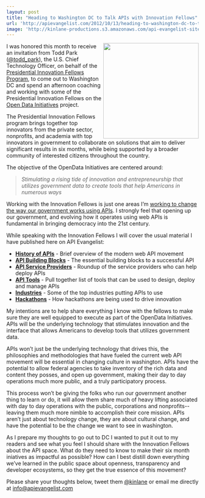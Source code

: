 ```yaml
---
layout: post
title: "Heading to Washington DC to Talk APIs with Innovation Fellows"
url: 'http://apievangelist.com/2012/10/13/heading-to-washington-dc-to-talk-apis-with-innovation-fellows/'
image: 'http://kinlane-productions.s3.amazonaws.com/api-evangelist-site/blog/PresidentialInnovationFellows.jpeg'
---
```


<img class="c1" src="https://s3.amazonaws.com/kinlane-productions/api-evangelist/federal-government/innovation-fellows/PresidentialInnovationFellows.jpeg" alt="" width="250" align="right" />

I was honored this month to receive an invitation from Todd Park ([@todd_park][1]), the U.S. Chief Technology Officer, on behalf of the [Presidential Innovation Fellows Program][2], to come out to Washington DC and spend an afternoon coaching and working with some of the Presidential Innovation Fellows on the [Open Data Initiatives][3] project.

The Presidential Innovation Fellows program brings together top innovators from the private sector, nonprofits, and academia with top innovators in government to collaborate on solutions that aim to deliver significant results in six months, while being supported by a broader community of interested citizens throughout the country.

The objective of the OpenData Initiatives are centered around:

> _Stimulating a rising tide of innovation and entrepreneurship that utilizes government data to create tools that help Americans in numerous ways_

Working with the Innovation Fellows is just one areas I’m [working to change the way our government works using APIs][4]. I strongly feel that opening up our government, and evolving how it operates using web APIs is fundamental in bringing democracy into the 21st century.

While speaking with the Innovation Fellows I will cover the usual material I have published here on API Evangelist:

  * **[History of APIs][5]** \- Brief overview of the modern web API movement
  * **[API Building Blocks][6]** \- The essential building blocks to a successful API
  * **[API Service Providers][7]** \- Roundup of the service providers who can help deploy APIs
  * **[API Tools][8]** \- Pull together list of tools that can be used to design, deploy and manage APIs
  * **[Industries][9]** \- Some of the top industries putting APIs to use
  * **[Hackathons][10]** \- How hackathons are being used to drive innovation

My intentions are to help share everything I know with the fellows to make sure they are well equipped to execute as part of the OpenData Initiatives. APIs will be the underlying technology that stimulates innovation and the interface that allows Americans to develop tools that utilizes government data.

APIs won’t just be the underlying technology that drives this, the philosophies and methodologies that have fueled the current web API movement will be essential in changing culture in washington. APIs have the potential to allow federal agencies to take inventory of the rich data and content they posses, and open up government, making their day to day operations much more public, and a truly participatory process.

This process won’t be giving the folks who run our government another thing to learn or do, it will allow them share much of heavy lifting associated with day to day operations with the public, corporations and nonprofits--leaving them much more nimble to accomplish their core mission. APIs aren’t just about technology change, they are about cultural change, and have the potential to be the change we want to see in washington.

As I prepare my thoughts to go out to DC I wanted to put it out to my readers and see what you feel I should share with the Innovation Fellows about the API space. What do they need to know to make their six month iniatives as impactful as possible? How can I best distill down everything we’ve learned in the public space about openness, transparency and developer ecosystems, so they get the true essence of this movement?

Please share your thoughts below, tweet them [@kinlane][11] or email me directly at [info@apievangelist.com][12]

   [1]: https://twitter.com/todd_park (Todd Park)
   [2]: http://www.whitehouse.gov/innovationfellows
   [3]: http://www.whitehouse.gov/innovationfellows/opendata
   [4]: /federal_government.php (working to change the way our government works using APIs)
   [5]: /blog/tag.php?Search_Tag=History (History of APIs)
   [6]: /buildingblocks/ (API Building Blocks)
   [7]: /serviceproviders/ (Service Providers)
   [8]: /apitools/ (API Tools)
   [9]: /industries/ (API Industries)
   [10]: http://hackweekends.com/ (Hackathons)
   [11]: https://twitter.com/kinlane
   [12]: mailto:info@apievangelist.com
